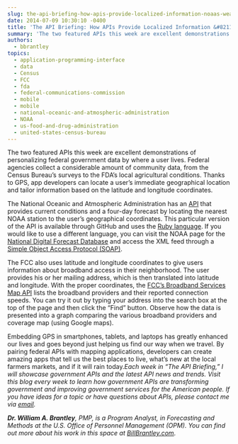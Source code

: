 ```yaml
---
slug: the-api-briefing-how-apis-provide-localized-information-noaas-weather-service-data-and-fccs-broadband-services-map
date: 2014-07-09 10:30:10 -0400
title: 'The API Briefing: How APIs Provide Localized Information &#8211; NOAA’s Weather Service Data and FCC’s Broadband Services Map'
summary: 'The two featured APIs this week are excellent demonstrations of personalizing federal government data by where a user lives. Federal agencies collect a considerable amount of community data, from the Census Bureau’s surveys to the FDA’s local agricultural conditions. Thanks to GPS, app developers can locate a user’s immediate geographical location and tailor information based'
authors:
  - bbrantley
topics:
  - application-programming-interface
  - data
  - Census
  - FCC
  - fda
  - federal-communications-commission
  - mobile
  - mobile
  - national-oceanic-and-atmospheric-administration
  - NOAA
  - us-food-and-drug-administration
  - united-states-census-bureau
---
```


The two featured APIs this week are excellent demonstrations of personalizing federal government data by where a user lives. Federal agencies collect a considerable amount of community data, from the Census Bureau’s surveys to the FDA’s local agricultural conditions. Thanks to GPS, app developers can locate a user’s immediate geographical location and tailor information based on the latitude and longitude coordinates.

The National Oceanic and Atmospheric Administration has an <a href="https://github.com/outoftime/noaa" target="_blank">API</a> that provides current conditions and a four-day forecast by locating the nearest NOAA station to the user’s geographical coordinates. This particular version of the API is available through GitHub and uses the <a href="https://www.ruby-lang.org/en/" target="_blank">Ruby language</a>. If you would like to use a different language, you can visit the NOAA page for the <a href="http://graphical.weather.gov/xml/" target="_blank">National Digital Forecast Database</a> and access the XML feed through a <a href="http://xml.coverpages.org/soap.html" target="_blank">Simple Object Access Protocol (SOAP)</a>.

The FCC also uses latitude and longitude coordinates to give users information about broadband access in their neighborhood. The user provides his or her mailing address, which is then translated into latitude and longitude. With the proper coordinates, the <a href="http://www.broadbandmap.gov/developer/api/speed-test-api-nation" target="_blank">FCC’s Broadband Services Map API</a> lists the broadband providers and their reported connection speeds. You can try it out by typing your address into the search box at the top of the page and then click the “Find” button. Observe how the data is presented into a graph comparing the various broadband providers and coverage map (using Google maps).

Embedding GPS in smartphones, tablets, and laptops has greatly enhanced our lives and goes beyond just helping us find our way when we travel. By pairing federal APIs with mapping applications, developers can create amazing apps that tell us the best places to live, what’s new at the local farmers markets, and if it will rain today._Each week in “The API Briefing,” I will showcase government APIs and the latest API news and trends. Visit this blog every week to learn how government APIs are transforming government and improving government services for the American people. If you have ideas for a topic or have questions about APIs, please contact me via_ [_email_](mailto:%20William.Brantley@opm.gov)_._

**_Dr. William A. Brantley_**_, PMP, is a Program Analyst, in Forecasting and Methods at the U.S. Office of Personnel Management (OPM). You can find out more about his work in this space at_ [_BillBrantley.com_](http://www.billbrantley.com).